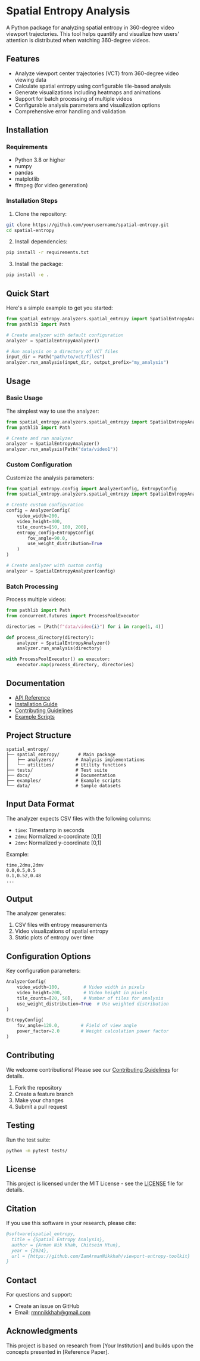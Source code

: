 # Spatial Entropy Analysis

A Python package for analyzing spatial entropy in 360-degree video viewport trajectories. This tool helps quantify and visualize how users' attention is distributed when watching 360-degree videos.

## Features

- Analyze viewport center trajectories (VCT) from 360-degree video viewing data
- Calculate spatial entropy using configurable tile-based analysis
- Generate visualizations including heatmaps and animations
- Support for batch processing of multiple videos
- Configurable analysis parameters and visualization options
- Comprehensive error handling and validation

## Installation

### Requirements

- Python 3.8 or higher
- numpy
- pandas
- matplotlib
- ffmpeg (for video generation)

### Installation Steps

1. Clone the repository:
```bash
git clone https://github.com/yourusername/spatial-entropy.git
cd spatial-entropy
```

2. Install dependencies:
```bash
pip install -r requirements.txt
```

3. Install the package:
```bash
pip install -e .
```

## Quick Start

Here's a simple example to get you started:

```python
from spatial_entropy.analyzers.spatial_entropy import SpatialEntropyAnalyzer
from pathlib import Path

# Create analyzer with default configuration
analyzer = SpatialEntropyAnalyzer()

# Run analysis on a directory of VCT files
input_dir = Path("path/to/vct/files")
analyzer.run_analysis(input_dir, output_prefix="my_analysis")
```

## Usage

### Basic Usage

The simplest way to use the analyzer:

```python
from spatial_entropy.analyzers.spatial_entropy import SpatialEntropyAnalyzer
from pathlib import Path

# Create and run analyzer
analyzer = SpatialEntropyAnalyzer()
analyzer.run_analysis(Path("data/video1"))
```

### Custom Configuration

Customize the analysis parameters:

```python
from spatial_entropy.config import AnalyzerConfig, EntropyConfig
from spatial_entropy.analyzers.spatial_entropy import SpatialEntropyAnalyzer

# Create custom configuration
config = AnalyzerConfig(
    video_width=200,
    video_height=400,
    tile_counts=[50, 100, 200],
    entropy_config=EntropyConfig(
        fov_angle=90.0,
        use_weight_distribution=True
    )
)

# Create analyzer with custom config
analyzer = SpatialEntropyAnalyzer(config)
```

### Batch Processing

Process multiple videos:

```python
from pathlib import Path
from concurrent.futures import ProcessPoolExecutor

directories = [Path(f"data/video{i}") for i in range(1, 4)]

def process_directory(directory):
    analyzer = SpatialEntropyAnalyzer()
    analyzer.run_analysis(directory)

with ProcessPoolExecutor() as executor:
    executor.map(process_directory, directories)
```

## Documentation

- [API Reference](docs/API_REFERENCE.md)
- [Installation Guide](docs/installation.md)
- [Contributing Guidelines](docs/CONTRIBUTING.md)
- [Example Scripts](examples/README.md)

## Project Structure

```
spatial_entropy/
├── spatial_entropy/       # Main package
│   ├── analyzers/        # Analysis implementations
│   └── utilities/        # Utility functions
├── tests/                # Test suite
├── docs/                 # Documentation
├── examples/             # Example scripts
└── data/                 # Sample datasets
```

## Input Data Format

The analyzer expects CSV files with the following columns:
- `time`: Timestamp in seconds
- `2dmu`: Normalized x-coordinate [0,1]
- `2dmv`: Normalized y-coordinate [0,1]

Example:
```csv
time,2dmu,2dmv
0.0,0.5,0.5
0.1,0.52,0.48
...
```

## Output

The analyzer generates:
1. CSV files with entropy measurements
2. Video visualizations of spatial entropy
3. Static plots of entropy over time

## Configuration Options

Key configuration parameters:

```python
AnalyzerConfig(
    video_width=100,         # Video width in pixels
    video_height=200,        # Video height in pixels
    tile_counts=[20, 50],    # Number of tiles for analysis
    use_weight_distribution=True  # Use weighted distribution
)

EntropyConfig(
    fov_angle=120.0,        # Field of view angle
    power_factor=2.0        # Weight calculation power factor
)
```

## Contributing

We welcome contributions! Please see our [Contributing Guidelines](docs/CONTRIBUTING.md) for details.

1. Fork the repository
2. Create a feature branch
3. Make your changes
4. Submit a pull request

## Testing

Run the test suite:

```bash
python -m pytest tests/
```

## License

This project is licensed under the MIT License - see the [LICENSE](LICENSE) file for details.

## Citation

If you use this software in your research, please cite:

```bibtex
@software{spatial_entropy,
  title = {Spatial Entropy Analysis},
  author = {Arman Nik Khah, Chitsein Htun},
  year = {2024},
  url = {https://github.com/IamArmanNikkhah/viewport-entropy-toolkit}
}
```

## Contact

For questions and support:
- Create an issue on GitHub
- Email: rmnnikkhah@gmail.com

## Acknowledgments

This project is based on research from [Your Institution] and builds upon the concepts presented in [Reference Paper].
